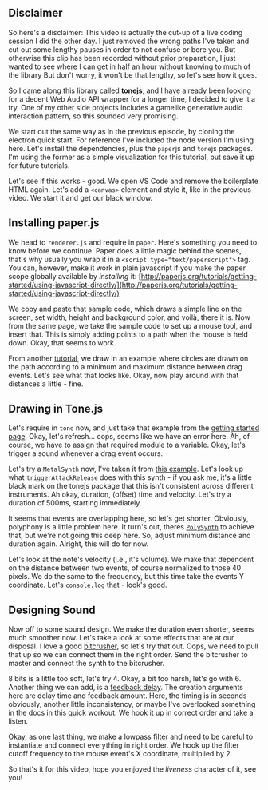 ## Disclaimer

So here's a disclaimer: This video is actually the cut-up of a live coding session I did the other day. I just removed the wrong paths I've taken and cut out some lengthy pauses in order to not confuse or bore you. But otherwise this clip has been recorded without prior preparation, I just wanted to see where I can get in half an hour without knowing to much of the library But don't worry, it won't be that lengthy, so let's see how it goes.

So I came along this library called **tonejs**, and I have already been looking for a decent Web Audio API wrapper for a longer time, I decided to give it a try. One of my other side projects includes a gamelike generative audio interaction pattern, so this sounded very promising.

We start out the same way as in the previous episode, by cloning the electron quick start. For reference I've included the node version I'm using here. Let's install the dependencies, plus the `paper`js and `tone`js packages. I'm using the former as a simple visualization for this tutorial, but save it up for future tutorials.

Let's see if this works - good. We open VS Code and remove the boilerplate HTML again. Let's add a `<canvas>` element and style it, like in the previous video. We start it and get our black window.

## Installing paper.js

We head to `renderer.js` and require in `paper`. Here's something you need to know before we continue. Paper does a little magic behind the scenes, that's why usually you wrap it in a `<script type="text/paperscript">` tag. You can, however, make it work in plain javascript if you make the paper scope globally available by _installing_ it: [http://paperjs.org/tutorials/getting-started/using-javascript-directly/](http://paperjs.org/tutorials/getting-started/using-javascript-directly/)

We copy and paste that sample code, which draws a simple line on the screen, set width, height and background color, and voilà, there it is. Now from the same page, we take the sample code to set up a mouse tool, and insert that. This is simply adding points to a path when the mouse is held down. Okay, that seems to work.

From another [tutorial](http://paperjs.org/tutorials/interaction/creating-mouse-tools/), we draw in an example where circles are drawn on the path according to a minimum and maximum distance between drag events. Let's see what that looks like. Okay, now play around with that distances a little - fine.

## Drawing in Tone.js

Let's require in `tone` now, and just take that example from the  [getting started page](https://tonejs.github.io/). Okay, let's refresh... oops, seems like we have an error here. Ah, of course, we have to assign that required module to a variable. Okay, let's trigger a sound whenever a drag event occurs.

Let's try a `MetalSynth` now, I've taken it from [this example](https://github.com/Tonejs/Tone.js/blob/master/examples/bembe.html). Let's look up what `triggerAttackRelease` does with this synth - if you ask me, it's a little black mark on the tonejs package that this isn't consistent across different instruments. Ah okay, duration, (offset) time and velocity. Let's try a duration of 500ms, starting immediately.

It seems that events are overlapping here, so let's get shorter. Obviously, polyphony is a little problem here. It turn's out, theres [`PolySynth`](https://github.com/Tonejs/Tone.js/blob/master/examples/polySynth.html) to achieve that, but we're not going this deep here. So, adjust minimum distance and duration again. Alright, this will do for now.

Let's look at the note's velocity (i.e., it's volume). We make that dependent on the distance between two events, of course normalized to those 40 pixels. We do the same to the frequency, but this time take the events Y coordinate. Let's `console.log` that - look's good.

## Designing Sound

Now off to some sound design. We make the duration even shorter,  seems much smoother now. Let's take a look at some effects that are at our disposal. I love a good [bitcrusher](https://tonejs.github.io/docs/r12/BitCrusher), so let's try that out. Oops, we need to pull that up so we can connect them in the right order. Send the bitcrusher to master and connect the synth to the bitcrusher.

8 bits is a little too soft, let's try 4. Okay, a bit too harsh, let's go with 6. Another thing we can add, is a [feedback delay](https://tonejs.github.io/docs/r12/FeedbackDelay). The creation arguments here are delay time and feedback amount. Here, the timing is in seconds obviously, another little inconsistency, or maybe I've overlooked something in the docs in this quick workout. We hook it up in correct order and take a listen.

Okay, as one last thing, we make a lowpass [filter](https://tonejs.github.io/docs/r12/Filter) and need to be careful to instantiate and connect everything in right order. We hook up the filter cutoff frequency to the mouse event's X coordinate, multiplied by 2. 

So that's it for this video, hope you enjoyed the _liveness_ character of it, see you!

